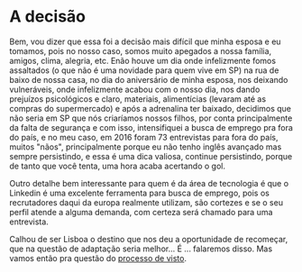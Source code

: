 # A decisão

Bem, vou dizer que essa foi a decisão mais difícil que minha esposa e eu tomamos, pois no nosso caso, somos muito apegados a nossa família, amigos, clima, alegria, etc. Enão houve um dia onde infelizmente fomos assaltados (o que não é uma novidade para quem vive em SP) na rua de baixo de nossa casa, no dia do aniversário de minha esposa, nos deixando vulneráveis, onde infelizmente acabou com o nosso dia, nos dando prejuízos psicológicos e claro, materiais, alimentícias (levaram até as compras do supermercado) e após a adrenalina ter baixado, decidimos que não seria em SP que nós criaríamos nossos filhos, por conta principalmente da falta de segurança e com isso, intensifiquei a busca de emprego pra fora do país, e no meu caso, em 2016 foram 73 entrevistas para fora do país, muitos "nãos", principalmente porque eu não tenho inglês avançado mas sempre persistindo, e essa é uma dica valiosa, continue persistindo, porque de tanto que você tenta, uma hora acaba acertando o gol.

Outro detalhe bem interessante para quem é da área de tecnologia é que o Linkedin é uma excelente ferramenta para busca de emprego, pois os recrutadores daqui da europa realmente utilizam, são cortezes e se o seu perfil atende a alguma demanda, com certeza será chamado para uma entrevista.

Calhou de ser Lisboa o destino que nos deu a oportunidade de recomeçar, que na questão de adaptação seria melhor... É ... falaremos disso. Mas vamos então pra questão do [processo de visto]().
